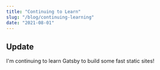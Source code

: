 ```yaml
--- 
title: "Continuing to Learn"
slug: "/blog/continuing-learning"
date: "2021-08-01"
--- 
```


## Update

I'm continuing to learn Gatsby to build some fast static sites!